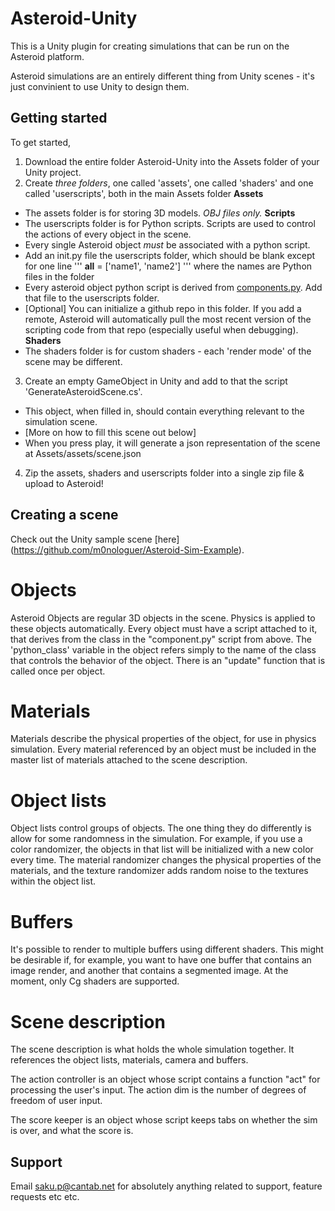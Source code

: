 # Asteroid-Unity
This is a Unity plugin for creating simulations that can be run on the Asteroid platform.

Asteroid simulations are an entirely different thing from Unity scenes - it's just convinient to use Unity to design them.

## Getting started

To get started,

1. Download the entire folder Asteroid-Unity into the Assets folder of your Unity project.
2. Create *three folders*, one called 'assets', one called 'shaders' and one called 'userscripts', both in the main Assets folder
  **Assets**
  * The assets folder is for storing 3D models. *OBJ files only.*
  **Scripts**
  * The userscripts folder is for Python scripts. Scripts are used to control the actions of every object in the scene.
  * Every single Asteroid object *must* be associated with a python script.
  * Add an init.py file the userscripts folder, which should be blank except for one line ''' __all__ = ['name1', 'name2'] ''' where the names are Python files in the folder
  * Every asteroid object python script is derived from [components.py](https://gist.github.com/m0nologuer/5415e5ea9cf83335d3882bec8b6badc8). Add that file to the userscripts folder.
  * [Optional] You can initialize a github repo in this folder. If you add a remote, Asteroid will automatically pull the most recent version of the scripting code from that repo (especially useful when debugging).
  **Shaders**
  * The shaders folder is for custom shaders - each 'render mode' of the scene may be different.

3. Create an empty GameObject in Unity and add to that the script 'GenerateAsteroidScene.cs'. 
  * This object, when filled in, should contain everything relevant to the simulation scene.
  * [More on how to fill this scene out below]
  * When you press play, it will generate a json representation of the scene at Assets/assets/scene.json

4. Zip the assets, shaders and userscripts folder into a single zip file & upload to Asteroid!

## Creating a scene

Check out the Unity sample scene [here] (https://github.com/m0nologuer/Asteroid-Sim-Example).

# Objects

Asteroid Objects are regular 3D objects in the scene. Physics is applied to these objects automatically. Every object must have a script attached to it, that derives from the class in the "component.py" script from above. The 'python_class' variable in the object refers simply to the name of the class that controls the behavior of the object. There is an "update" function that is called once per object.

# Materials

Materials describe the physical properties of the object, for use in physics simulation. Every material referenced by an object must be included in the master list of materials attached to the scene description.

# Object lists

Object lists control groups of objects. The one thing they do differently is allow for some randomness in the simulation. For example, if you use a color randomizer, the objects in that list will be initialized with a new color every time. The material randomizer changes the physical properties of the materials, and the texture randomizer adds random noise to the textures within the object list.

# Buffers

It's possible to render to multiple buffers using different shaders. This might be desirable if, for example, you want to have one buffer that contains an image render, and another that contains a segmented image. At the moment, only Cg shaders are supported. 

# Scene description

The scene description is what holds the whole simulation together. It references the object lists, materials, camera and buffers. 

The action controller is an object whose script contains a function "act" for processing the user's input. The action dim is the number of degrees of freedom of user input.

The score keeper is an object whose script keeps tabs on whether the sim is over, and what the score is.

## Support
Email saku.p@cantab.net for absolutely anything related to support, feature requests etc etc.
